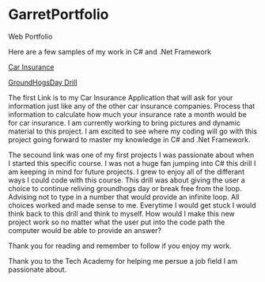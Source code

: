 # GarretPortfolio
 Web Portfolio

Here are a few samples of my work in C# and .Net Framework

[Car Insurance](https://github.com/Garretbre/C-Projects/tree/main/CarInsurance)

[GroundHogsDay Drill](https://github.com/Garretbre/C-Projects/tree/main/Console%20Application%20Bool)

The first Link is to my Car Insurance Application that will ask for your information just like any of the other car insurance companies. Process that information 
to calculate how much your insurance rate a month would be for car insurance. I am currently working to bring pictures and dynamic material to this project. I am 
excited to see where my coding will go with this project going forward to master my knowledge in C# and .Net Framework. 

The secound link was one of my first projects I was passionate about when I started this specific course. I was not a huge fan jumping into C# this drill I am 
keeping in mind for future projects. I grew to enjoy all of the differant ways I could code with this course. This drill was about giving the user a choice to 
continue reliving groundhogs day or break free from the loop. Advising not to type in a number that would provide an infinite loop. All choices worked and made 
sense to me. Everytime I would get stuck I would think back to this drill and think to myself. How would I make this new project work so no matter what the user 
put into the code path the computer would be able to provide an answer?

Thank you for reading and remember to follow if you enjoy my work.

Thank you to the Tech Academy for helping me persue a job field I am passionate about.
